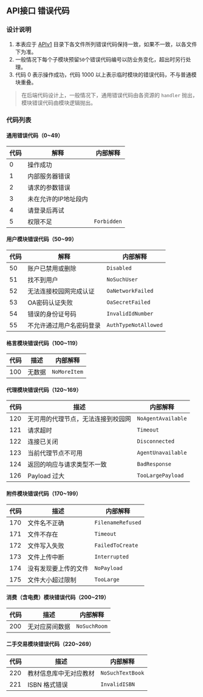 ## API接口 错误代码
### 设计说明

1. 本表应于 [APIv1](APIv1/) 目录下各文件所列错误代码保持一致，如果不一致，以各文件下为准。
2. 一般情况下每个子模块预留`50`个错误代码编号以防业务变化，超出时另行处理。
3. 代码 0 表示操作成功，代码 1000 以上表示临时模块的错误代码，不与普通模块重叠。

> 在后端代码设计上，一般情况下，通用错误代码由各资源的 `handler` 抛出，模块错误代码由模块逻辑抛出。

### 代码列表

#### 通用错误代码（0~49）

| 代码 | 解释                 | 内部解释    |
| ---- | -------------------- | ----------- |
| 0    | 操作成功             |             |
| 1    | 内部服务器错误       |             |
| 2    | 请求的参数错误       |             |
| 3    | 未在允许的IP地址段内 |             |
| 4    | 请登录后再试         |             |
| 5    | 权限不足             | `Forbidden` |

#### 用户模块错误代码（50~99）

| 代码 | 解释           | 内部解释 |
| ---- | -------------- | -------- |
| 50 | 账户已禁用或删除       | `Disabled` |
| 51  | 找不到用户 | `NoSuchUser` |
| 52  | 无法连接校园网完成认证 | `OaNetworkFailed` |
| 53  | OA密码认证失败 | `OaSecretFailed` |
| 54  | 错误的身份证号码 | `InvalidIdNumber` |
| 55  | 不允许通过用户名密码登录 | `AuthTypeNotAllowed` |

#### 格言模块错误代码（100~119）

| 代码 | 描述   | 内部解释     |
| ---- | ------ | ------------ |
| 100  | 无数据 | `NoMoreItem` |

#### 代理模块错误代码（120~169）

| 代码 | 描述                               | 内部解释           |
| ---- | ---------------------------------- | ------------------ |
| 120  | 无可用的代理节点，无法连接到校园网 | `NoAgentAvailable` |
| 121  | 请求超时                           | `Timeout`          |
| 122  | 连接已关闭                         | `Disconnected`     |
| 123  | 当前代理节点不可用                 | `AgentUnavailable` |
| 124  | 返回的响应与请求类型不一致         | `BadResponse`      |
| 126  | Payload 过大                       | `TooLargePayload`  |

#### 附件模块错误代码（170~199）

| 代码 | 描述                 | 内部解释          |
| ---- | -------------------- | ----------------- |
| 170  | 文件名不正确         | `FilenameRefused` |
| 171  | 文件不存在           | `Timeout`         |
| 172  | 文件写入失败         | `FailedToCreate`  |
| 173  | 文件上传中断         | `Interrupted`     |
| 174  | 没有发现要上传的文件 | `NoPayload`       |
| 175  | 文件大小超过限制     | `TooLarge`        |

#### 消费（含电费）模块错误代码（200~219）

| 代码 | 描述           | 内部解释        |
| ---- | -------------- | --------------- |
| 200  | 无对应房间数据 | `NoSuchRoom`    |

#### 二手交易模块错误代码（220~269）

| 代码 | 描述                   | 内部解释         |
| ---- | ---------------------- | ---------------- |
| 220  | 教材信息库中无对应教材 | `NoSuchTextBook` |
| 221  | ISBN 格式错误          | `InvalidISBN`    |
